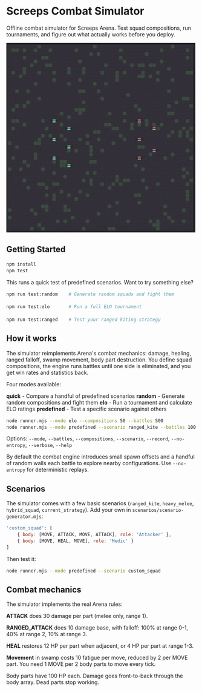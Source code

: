 # Screeps Combat Simulator

Offline combat simulator for Screeps Arena. Test squad compositions, run tournaments, and figure out what actually works before you deploy.

![Combat Simulator](screeps-combat-simulator.gif)

## Getting Started

```bash
npm install
npm test
```

This runs a quick test of predefined scenarios. Want to try something else?

```bash
npm run test:random    # Generate random squads and fight them

npm run test:elo       # Run a full ELO tournament

npm run test:ranged    # Test your ranged kiting strategy
```

## How it works

The simulator reimplements Arena's combat mechanics: damage, healing, ranged falloff, swamp movement, body part destruction. You define squad compositions, the engine runs battles until one side is eliminated, and you get win rates and statistics back.

Four modes available:

**quick** - Compare a handful of predefined scenarios
**random** - Generate random compositions and fight them
**elo** - Run a tournament and calculate ELO ratings
**predefined** - Test a specific scenario against others

```bash
node runner.mjs --mode elo --compositions 50 --battles 500
node runner.mjs --mode predefined --scenario ranged_kite --battles 100 -v
```

Options: `--mode`, `--battles`, `--compositions`, `--scenario`, `--record`, `--no-entropy`, `--verbose`, `--help`

By default the combat engine introduces small spawn offsets and a handful of random walls each battle to explore nearby configurations. Use `--no-entropy` for deterministic replays.

## Scenarios

The simulator comes with a few basic scenarios (`ranged_kite`, `heavy_melee`, `hybrid_squad`, `current_strategy`). Add your own in `scenarios/scenario-generator.mjs`:

```javascript
'custom_squad': [
    { body: [MOVE, ATTACK, MOVE, ATTACK], role: 'Attacker' },
    { body: [MOVE, HEAL, MOVE], role: 'Medic' }
]
```

Then test it:

```bash
node runner.mjs --mode predefined --scenario custom_squad
```

## Combat mechanics

The simulator implements the real Arena rules:

**ATTACK** does 30 damage per part (melee only, range 1).

**RANGED_ATTACK** does 10 damage base, with falloff: 100% at range 0-1, 40% at range 2, 10% at range 3.

**HEAL** restores 12 HP per part when adjacent, or 4 HP per part at range 1-3.

**Movement** in swamp costs 10 fatigue per move, reduced by 2 per MOVE part. You need 1 MOVE per 2 body parts to move every tick.

Body parts have 100 HP each. Damage goes front-to-back through the body array. Dead parts stop working.
